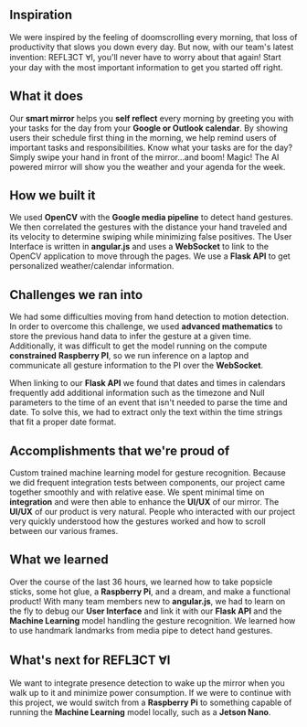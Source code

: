 ## Inspiration
We were inspired by the feeling of doomscrolling every morning, that loss of productivity that slows you down every day. But now, with our team's latest invention: REFLƎCT ⱯI, you'll never have to worry about that again! Start your day with the most important information to get you started off right.

## What it does
Our **smart mirror** helps you **self reflect** every morning by greeting you with your tasks for the day from your **Google or Outlook calendar**. By showing users their schedule first thing in the morning, we help remind users of important tasks and responsibilities. Know what your tasks are for the day? Simply swipe your hand in front of the mirror...and boom! Magic! The AI powered mirror will show you the weather and your agenda for the week.

## How we built it
We used **OpenCV** with the **Google media pipeline** to detect hand gestures. We then correlated the gestures with the distance your hand traveled and its velocity to determine swiping while minimizing false positives. The User Interface is written in **angular.js** and uses a **WebSocket** to link to the OpenCV application to move through the pages. We use a **Flask API** to get personalized weather/calendar information. 

## Challenges we ran into
We had some difficulties moving from hand detection to motion detection. In order to overcome this challenge, we used **advanced mathematics** to store the previous hand data to infer the gesture at a given time. Additionally, it was difficult to get the model running on the compute **constrained** **Raspberry PI**, so we run inference on a laptop and communicate all gesture information to the PI over the **WebSocket**.

When linking to our **Flask API** we found that dates and times in calendars frequently add additional information such as the timezone and Null parameters to the time of an event that isn't needed to parse the time and date. To solve this, we had to extract only the text within the time strings that fit a proper date format.

## Accomplishments that we're proud of
   Custom trained machine learning model for gesture recognition. 
    Because we did frequent integration tests between components, our project came together smoothly and with relative ease. We spent minimal time on **integration** and were then able to enhance the **UI/UX** of our mirror.
The **UI/UX** of our product is very natural. People who interacted with our project very quickly understood how the gestures worked and how to scroll between our various frames.

## What we learned
Over the course of the last 36 hours, we learned how to take popsicle sticks, some hot glue, a **Raspberry Pi**, and a dream, and make a functional product! With many team members new to **angular.js**, we had to learn on the fly to debug our **User Interface** and link it with our **Flask API** and the **Machine Learning** model handling the gesture recognition. We learned how to use handmark landmarks from media pipe to detect hand gestures. 

## What's next for REFLƎCT ⱯI
We want to integrate presence detection to wake up the mirror when you walk up to it and minimize power consumption. If we were to continue with this project, we would switch from a **Raspberry Pi** to something capable of running the **Machine Learning** model locally, such as a **Jetson Nano**. 
